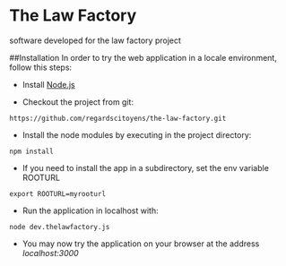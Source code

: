 The Law Factory
===============

software developed for the law factory project

##Installation
In order to try the web application in a locale environment, follow this steps:

* Install [Node.js](http://nodejs.org/)

* Checkout the project from git:
<pre><code>https://github.com/regardscitoyens/the-law-factory.git</code></pre>

* Install the node modules by executing in the project directory:
<pre><code>npm install</code></pre>

* If you need to install the app in a subdirectory, set the env variable ROOTURL
<pre><code>export ROOTURL=myrooturl</code></pre>

* Run the application in localhost with:
<pre><code>node dev.thelawfactory.js</code></pre> 

* You may now try the application on your browser at the address *localhost:3000*
